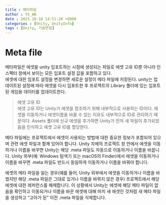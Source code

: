 ```yaml
---
title : 메타파일
author : YS_AN
date : 2023-10-18 14:51:20 +0900
categories : [Unity, UnityInfo]
tags : [Unity, 기술면접]
---
```


# Meta file 
메타파일은  에셋을 unity 임포트하는 시점에 생성되는 파일로 에셋 고유 ID뿐 아니라 인스펙터 창에서 보이는 모든 임포트 설정 값을 포함하고 있다.  <br/>
에셋에 대한 임포트 설정을 변경하면 새로운 설정이 메타 파일에 저장된다. 
unity는 업데이트된 설정에 따라 에셋을 다시 임포트한 후 프로젝트의 Library 폴더에 있는 임포트된 게임용 데이터를 업데이트한다. 

> 에셋 고유 ID <br/>
> 에셋 고유 ID는 Unity가 에셋을 참조하기 위해 내부적으로 사용하는 ID이다. 에셋을 이동하거나 에셋이름을 바꿀 수 있는 이유도 내부적으로 ID로 관리하기 때문이다. 
> Assets 폴더에 신규 에셋을 추가하면 Unity가 먼저 새 파일이 추가되었음을 인식하고 에셋 고유 ID를 할당한다.

메타 파일에는 프로젝트에서 에셋이 사용되는 방법에 대한 중요한 정보가 포함되어 있으며 관련 에셋 파일과 함께 있어야 합니다. 
Unity 자체의 프로젝트 창 안에서 에셋을 이동하거나 이름을 바꾸면 Unity는 해당 .meta 파일도 자동으로 이동하거나 이름을 바꿉니다. 
Unity 외부(예: Windows 탐색기 또는 macOS의 Finder)에서 에셋을 이동하거나 이름을 바꾸면 .meta 파일도 반드시 동일하게 이동하거나 이름을 바꿔야 합니다.

에셋의 메타 파일을 잃는 경우(예를 들어, Unity 외부에서 에셋을 이동하거나 이름을 바꿨지만 해당 .meta 파일은 그대로 있거나 이름을 바뀌지 않은 경우) 프로젝트에서 해당 에셋에 대한 레퍼런스를 해제합니다. 이 상황에서 Unity는 에셋에 해당 메타 파일이 없음을 확인하고 이동되거나 이름을 바꾼 에셋에 대해 마치 새 에셋인 것처럼 새 메타 파일을 생성하고 “고아가 된” 이전 .meta 파일을 삭제합니다.



